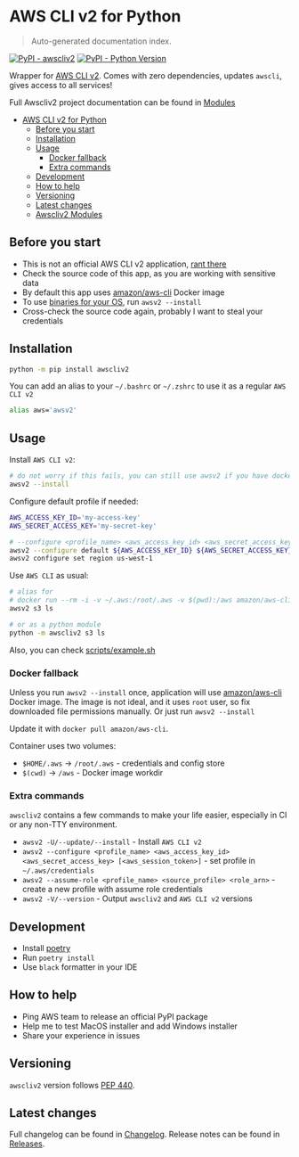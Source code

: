 # AWS CLI v2 for Python 

> Auto-generated documentation index.

[![PyPI - awscliv2](https://img.shields.io/pypi/v/awscliv2.svg?color=blue&label=awscliv2)](https://pypi.org/project/awscliv2)
[![PyPI - Python Version](https://img.shields.io/pypi/pyversions/awscliv2.svg?color=blue)](https://pypi.org/project/awscliv2)

Wrapper for [AWS CLI v2](https://awscli.amazonaws.com/v2/documentation/api/latest/index.html).
Comes with zero dependencies, updates `awscli`, gives access to all services!

Full Awscliv2 project documentation can be found in [Modules](MODULES.md#awscliv2-modules)

- [AWS CLI v2 for Python](#aws-cli-v2-for-python)
  - [Before you start](#before-you-start)
  - [Installation](#installation)
  - [Usage](#usage)
    - [Docker fallback](#docker-fallback)
    - [Extra commands](#extra-commands)
  - [Development](#development)
  - [How to help](#how-to-help)
  - [Versioning](#versioning)
  - [Latest changes](#latest-changes)
  - [Awscliv2 Modules](MODULES.md#awscliv2-modules)

## Before you start

- This is not an official AWS CLI v2 application, [rant there](https://github.com/aws/aws-cli/issues/4947)
- Check the source code of this app, as you are working with sensitive data
- By default this app uses [amazon/aws-cli](https://hub.docker.com/r/amazon/aws-cli) Docker image
- To use [binaries for your OS](https://docs.aws.amazon.com/cli/latest/userguide/install-cliv2.html), run `awsv2 --install`
- Cross-check the source code again, probably I want to steal your credentials

## Installation

```bash
python -m pip install awscliv2
```

You can add an alias to your `~/.bashrc` or `~/.zshrc` to use it as a regular `AWS CLI v2`

```bash
alias aws='awsv2'
```

## Usage

Install `AWS CLI v2`:

```bash
# do not worry if this fails, you can still use awsv2 if you have docker installed
awsv2 --install
```

Configure default profile if needed:

```bash
AWS_ACCESS_KEY_ID='my-access-key'
AWS_SECRET_ACCESS_KEY='my-secret-key'

# --configure <profile_name> <aws_access_key_id> <aws_secret_access_key> [<aws_session_token>]
awsv2 --configure default ${AWS_ACCESS_KEY_ID} ${AWS_SECRET_ACCESS_KEY}
awsv2 configure set region us-west-1
```

Use `AWS CLI` as usual:

```bash
# alias for
# docker run --rm -i -v ~/.aws:/root/.aws -v $(pwd):/aws amazon/aws-cli $@
awsv2 s3 ls

# or as a python module
python -m awscliv2 s3 ls
```

Also, you can check [scripts/example.sh](https://github.com/youtype/awscliv2/blob/main/scripts/example.sh)

### Docker fallback

Unless you run `awsv2 --install` once, application will use [amazon/aws-cli](https://hub.docker.com/r/amazon/aws-cli) Docker image. The image is not ideal, and it uses `root` user, so fix downloaded file permissions manually. Or just run `awsv2 --install`

Update it with `docker pull amazon/aws-cli`.

Container uses two volumes:

- `$HOME/.aws` -> `/root/.aws` - credentials and config store
- `$(cwd)` -> `/aws` - Docker image workdir

### Extra commands

`awscliv2` contains a few commands to make your life easier, especially in CI or any non-TTY environment.

- `awsv2 -U/--update/--install` - Install `AWS CLI v2`
- `awsv2 --configure <profile_name> <aws_access_key_id> <aws_secret_access_key> [<aws_session_token>]` - set profile in `~/.aws/credentials`
- `awsv2 --assume-role <profile_name> <source_profile> <role_arn>` - create a new profile with assume role credentials
- `awsv2 -V/--version` - Output `awscliv2` and `AWS CLI v2` versions

## Development

- Install [poetry](https://python-poetry.org/)
- Run `poetry install`
- Use `black` formatter in your IDE

## How to help

- Ping AWS team to release an official PyPI package
- Help me to test MacOS installer and add Windows installer
- Share your experience in issues

## Versioning

`awscliv2` version follows [PEP 440](https://www.python.org/dev/peps/pep-0440/).

## Latest changes

Full changelog can be found in [Changelog](./CHANGELOG.md).
Release notes can be found in [Releases](https://github.com/youtype/awscliv2/releases).
